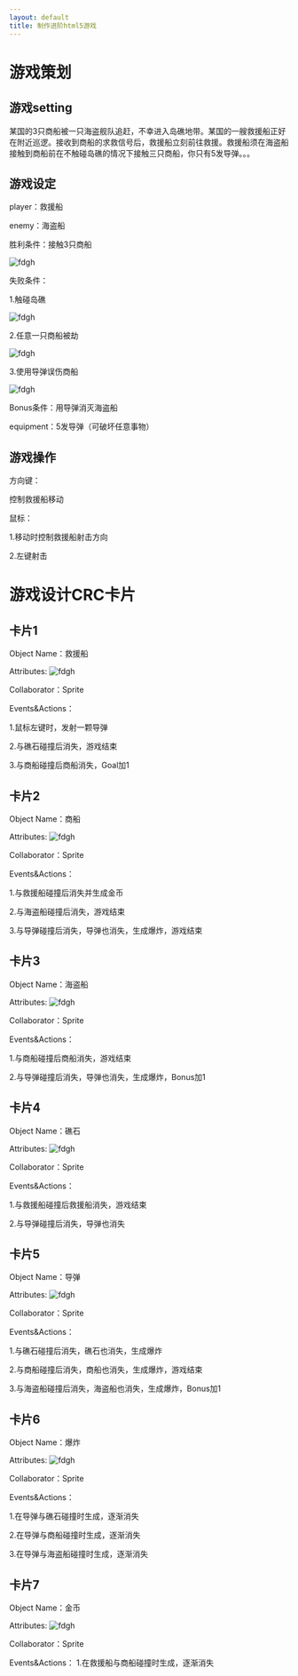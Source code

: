 ```yaml
---
layout: default
title: 制作进阶html5游戏
---
```



# 游戏策划
## 游戏setting
某国的3只商船被一只海盗舰队追赶，不幸进入岛礁地带。某国的一艘救援船正好在附近巡逻。接收到商船的求救信号后，救援船立刻前往救援。救援船须在海盗船接触到商船前在不触碰岛礁的情况下接触三只商船，你只有5发导弹。。。
## 游戏设定
player：救援船

enemy：海盗船

胜利条件：接触3只商船

![fdgh](http://m.qpic.cn/psb?/V12ukENm2Puji7/aBJWHpXD.H3jh7fC0Pnv14AUCO96dhjSWq2rkFi1tiw!/b/dFIBAAAAAAAA&bo=UAYrAwAAAAACl80!&rf=viewer_4)

失败条件：

1.触碰岛礁 

![fdgh](http://m.qpic.cn/psb?/V12ukENm2Puji7/ZFA2CR0YpxZ19U4Pgp7BI7wpeC*D0iyVU1bexnmIEc0!/b/dC8BAAAAAAAA&bo=UAYrAwAAAAACl80!&rf=viewer_4)

2.任意一只商船被劫 

![fdgh](http://m.qpic.cn/psb?/V12ukENm2Puji7/Ao3wYvWgD3w7GOzyKayUPsI6DgjegDkNMRh9pnTnWiQ!/b/dGcBAAAAAAAA&bo=UAYrAwAAAAACh90!&rf=viewer_4)

3.使用导弹误伤商船

![fdgh](http://m.qpic.cn/psb?/V12ukENm2Puji7/J1Hz8Uex8UlYwVUYHdGi6VTHrK5cd13uKH0XKffPVoQ!/b/dEcBAAAAAAAA&bo=UAYrAwAAAAACh90!&rf=viewer_4)

Bonus条件：用导弹消灭海盗船

equipment：5发导弹（可破坏任意事物）

## 游戏操作
方向键：

控制救援船移动

鼠标：

1.移动时控制救援船射击方向

 2.左键射击


# 游戏设计CRC卡片
## 卡片1
Object Name：救援船

Attributes:
![fdgh](http://m.qpic.cn/psb?/V12ukENm2Puji7/17ZzyCxoPGPIGVHJw8AJ15OHFzzo7oW4VVI37VAoPcU!/b/dFQBAAAAAAAA&bo=ggBCAAAAAAADB.I!&rf=viewer_4)

Collaborator：Sprite

Events&Actions：

1.鼠标左键时，发射一颗导弹

2.与礁石碰撞后消失，游戏结束

3.与商船碰撞后商船消失，Goal加1

## 卡片2
Object Name：商船

Attributes:
![fdgh](http://m.qpic.cn/psb?/V12ukENm2Puji7/Z3I1UV*4cGfyQflQa*TyA*2knkZbp73slkPS9dOFLU4!/b/dFIBAAAAAAAA&bo=rwCjAAAAAAADFz4!&rf=viewer_4)

Collaborator：Sprite

Events&Actions：

1.与救援船碰撞后消失并生成金币

2.与海盗船碰撞后消失，游戏结束

3.与导弹碰撞后消失，导弹也消失，生成爆炸，游戏结束
## 卡片3
Object Name：海盗船

Attributes:
![fdgh](http://m.qpic.cn/psb?/V12ukENm2Puji7/0mvBUH3BHDKo8rdF3VwBhtYBMt6vvxyS2K25vp6KQdQ!/b/dFYAAAAAAAAA&bo=tACnAAAAAAADFyE!&rf=viewer_4)

Collaborator：Sprite

Events&Actions：

1.与商船碰撞后商船消失，游戏结束

2.与导弹碰撞后消失，导弹也消失，生成爆炸，Bonus加1

## 卡片4
Object Name：礁石

Attributes:
![fdgh](http://m.qpic.cn/psb?/V12ukENm2Puji7/w6EaB.iW045y5kRtBdnIZGpHMvu5P*hdNYtJi.BMyQo!/b/dDQBAAAAAAAA&bo=egB.AAAAAAADFzY!&rf=viewer_4)

Collaborator：Sprite

Events&Actions：

1.与救援船碰撞后救援船消失，游戏结束

2.与导弹碰撞后消失，导弹也消失
## 卡片5
Object Name：导弹

Attributes:
![fdgh](http://m.qpic.cn/psb?/V12ukENm2Puji7/yv*W*oMrDmD7eXkJMmdtiEGkpdEKCaGLRZxJVjmYjJk!/b/dDEBAAAAAAAA&bo=GQAQAAAAAAADFzs!&rf=viewer_4)

Collaborator：Sprite

Events&Actions：

1.与礁石碰撞后消失，礁石也消失，生成爆炸

2.与商船碰撞后消失，商船也消失，生成爆炸，游戏结束

3.与海盗船碰撞后消失，海盗船也消失，生成爆炸，Bonus加1
## 卡片6
Object Name：爆炸

Attributes:
![fdgh](http://m.qpic.cn/psb?/V12ukENm2Puji7/z6764q7KoklD.eZEM2q9JEU07Df.Krr6URelV8g86cc!/b/dDYBAAAAAAAA&bo=dgBlAAAAAAADFyE!&rf=viewer_4)

Collaborator：Sprite

Events&Actions：

1.在导弹与礁石碰撞时生成，逐渐消失

2.在导弹与商船碰撞时生成，逐渐消失

3.在导弹与海盗船碰撞时生成，逐渐消失
## 卡片7
Object Name：金币

Attributes:
![fdgh](http://m.qpic.cn/psb?/V12ukENm2Puji7/AIrvFIPZazYzcg62tAOX1SXq*YKRTOyT1dfe1G6CmrE!/b/dFMBAAAAAAAA&bo=ZABaAAAAAAADFww!&rf=viewer_4)

Collaborator：Sprite

Events&Actions：
1.在救援船与商船碰撞时生成，逐渐消失


